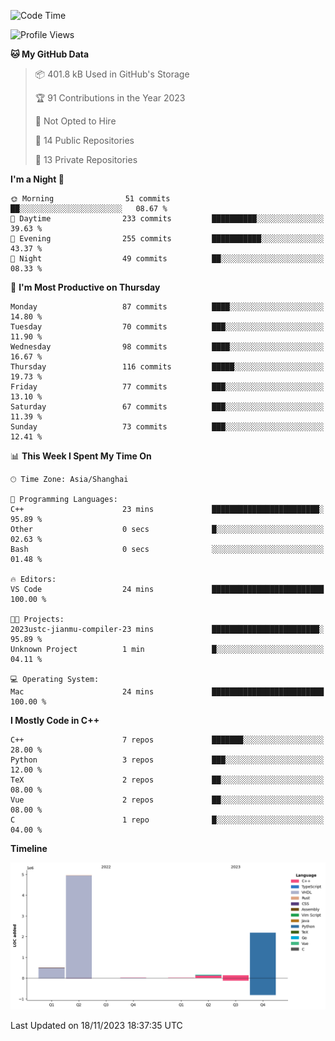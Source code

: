 <!--START_SECTION:waka-->
![Code Time](http://img.shields.io/badge/Code%20Time-279%20hrs%2017%20mins-blue)

![Profile Views](http://img.shields.io/badge/Profile%20Views-1-blue)

**🐱 My GitHub Data** 

> 📦 401.8 kB Used in GitHub's Storage 
 > 
> 🏆 91 Contributions in the Year 2023
 > 
> 🚫 Not Opted to Hire
 > 
> 📜 14 Public Repositories 
 > 
> 🔑 13 Private Repositories 
 > 
**I'm a Night 🦉** 

```text
🌞 Morning                51 commits          ██░░░░░░░░░░░░░░░░░░░░░░░   08.67 % 
🌆 Daytime                233 commits         ██████████░░░░░░░░░░░░░░░   39.63 % 
🌃 Evening                255 commits         ███████████░░░░░░░░░░░░░░   43.37 % 
🌙 Night                  49 commits          ██░░░░░░░░░░░░░░░░░░░░░░░   08.33 % 
```
📅 **I'm Most Productive on Thursday** 

```text
Monday                   87 commits          ████░░░░░░░░░░░░░░░░░░░░░   14.80 % 
Tuesday                  70 commits          ███░░░░░░░░░░░░░░░░░░░░░░   11.90 % 
Wednesday                98 commits          ████░░░░░░░░░░░░░░░░░░░░░   16.67 % 
Thursday                 116 commits         █████░░░░░░░░░░░░░░░░░░░░   19.73 % 
Friday                   77 commits          ███░░░░░░░░░░░░░░░░░░░░░░   13.10 % 
Saturday                 67 commits          ███░░░░░░░░░░░░░░░░░░░░░░   11.39 % 
Sunday                   73 commits          ███░░░░░░░░░░░░░░░░░░░░░░   12.41 % 
```


📊 **This Week I Spent My Time On** 

```text
🕑︎ Time Zone: Asia/Shanghai

💬 Programming Languages: 
C++                      23 mins             ████████████████████████░   95.89 % 
Other                    0 secs              █░░░░░░░░░░░░░░░░░░░░░░░░   02.63 % 
Bash                     0 secs              ░░░░░░░░░░░░░░░░░░░░░░░░░   01.48 % 

🔥 Editors: 
VS Code                  24 mins             █████████████████████████   100.00 % 

🐱‍💻 Projects: 
2023ustc-jianmu-compiler-23 mins             ████████████████████████░   95.89 % 
Unknown Project          1 min               █░░░░░░░░░░░░░░░░░░░░░░░░   04.11 % 

💻 Operating System: 
Mac                      24 mins             █████████████████████████   100.00 % 
```

**I Mostly Code in C++** 

```text
C++                      7 repos             ███████░░░░░░░░░░░░░░░░░░   28.00 % 
Python                   3 repos             ███░░░░░░░░░░░░░░░░░░░░░░   12.00 % 
TeX                      2 repos             ██░░░░░░░░░░░░░░░░░░░░░░░   08.00 % 
Vue                      2 repos             ██░░░░░░░░░░░░░░░░░░░░░░░   08.00 % 
C                        1 repo              █░░░░░░░░░░░░░░░░░░░░░░░░   04.00 % 
```



**Timeline**

![Lines of Code chart](https://raw.githubusercontent.com/xkz0777/xkz0777/master/assets/bar_graph.png)


 Last Updated on 18/11/2023 18:37:35 UTC
<!--END_SECTION:waka-->
